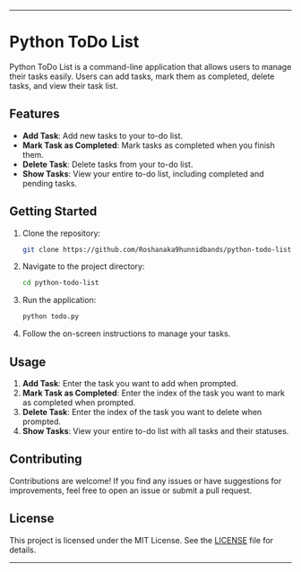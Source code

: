 
---

# Python ToDo List

Python ToDo List is a command-line application that allows users to manage their tasks easily. Users can add tasks, mark them as completed, delete tasks, and view their task list.

## Features

- **Add Task**: Add new tasks to your to-do list.
- **Mark Task as Completed**: Mark tasks as completed when you finish them.
- **Delete Task**: Delete tasks from your to-do list.
- **Show Tasks**: View your entire to-do list, including completed and pending tasks.

## Getting Started

1. Clone the repository:

   ```bash
   git clone https://github.com/Roshanaka9hunnidbands/python-todo-list.git
   ```

2. Navigate to the project directory:

   ```bash
   cd python-todo-list
   ```

3. Run the application:

   ```bash
   python todo.py
   ```

4. Follow the on-screen instructions to manage your tasks.

## Usage

1. **Add Task**: Enter the task you want to add when prompted.
2. **Mark Task as Completed**: Enter the index of the task you want to mark as completed when prompted.
3. **Delete Task**: Enter the index of the task you want to delete when prompted.
4. **Show Tasks**: View your entire to-do list with all tasks and their statuses.

## Contributing

Contributions are welcome! If you find any issues or have suggestions for improvements, feel free to open an issue or submit a pull request.

## License

This project is licensed under the MIT License. See the [LICENSE](LICENSE) file for details.

---

